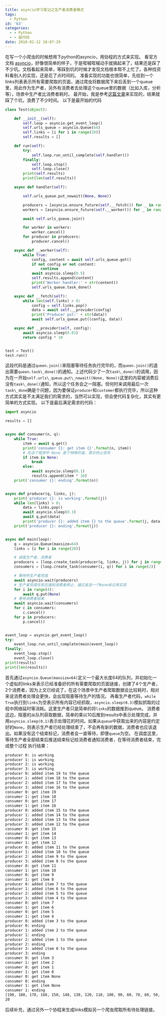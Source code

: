 ```yaml
---
title: asyncio学习笔记之生产者消费者模式
tags:
  - Python
id: '63'
categories:
  - - Python
  - - 敲代码
date: 2018-02-12 18:07:29
---
```


在写一个小爬虫的时候想用下python的asyncio，用协程的方式来实现。 看官方文档 [asyncio](https://docs.python.org/3/library/asyncio-queue.html)，好像很简单的样子，于是哐嘁哐嘁动手就搞起来了，结果还是踩了不少坑。文档看起来简单，等踩到坑的时候才发现文档根本帮不上忙了。各种找资料看别人的实现，还是花了点时间的。 准备实现的功能也很简单，先给到一个links列表表示所有需要爬取的页面，通过爬虫将数据爬下来后丢到一个queue里，用此作为生产者，另外有消费者去处理这个queue里的数据（比如入库，分析等），场景中生产者比消费者耗时。 最开始，我是参考[这篇文章](https://zhuanlan.zhihu.com/p/32754616)来实现的，结果就踩了个坑，浪费了不少时间。 以下是最开始的代码

```python
class Test(object):

    def __init__(self):
        self.loop = asyncio.get_event_loop()
        self.urls_queue = asyncio.Queue(64)
        self.links = [i for i in range(20)]
        self.results = []

    def run(self):
        try:
            self.loop.run_until_complete(self.handler())
        finally:
            self.loop.stop()
            self.loop.close()
        print(self.results)
        print(len(self.results))

    async def handler(self):

        self.urls_queue.put_nowait((None, None))

        producers = [asyncio.ensure_future(self.__fetch()) for _ in range(4)]
        workers = [asyncio.ensure_future(self.__worker()) for _ in range(10)]

        await self.urls_queue.join()

        for worker in workers:
            worker.cancel()
        for producer in producers:
            producer.cancel()

    async def __worker(self):
        while True:
            config, content = await self.urls_queue.get()
            if not config or not content:
                continue
            await asyncio.sleep(0.5)
            self.results.append(content)
            print('Worker handler:' + str(content))
            self.urls_queue.task_done()

    async def __fetch(self):
        while len(self.links) > 0:
            config = self.links.pop()
            data = await self.__provider(config)
            print('Producer put:' + str(data))
            await self.urls_queue.put((config, data))

    async def __provider(self, config):
        await asyncio.sleep(0.01)
        return config * 10


test = Test()
test.run()
```

这段代码是通过`queen.join()`来阻塞等待任务执行完毕的，而`queen.join()`的退出需要`queen.task\_done()`的通知。上述代码少了一次`task\_done()`的调用，因为在一开始`self.urls\_queue.put\_nowait((None, None))`这里的内容被消费后没有`task\_done()`通知，所以这个任务会之一阻塞。但何时来调用最后一次`task\_done`确是个问题，因为要保证`producer`和`customer`都执行完毕，所以这种方式其实是不太满足我们的需求的，当然可以实现，但会使代码复杂化，其实有更简单的方式实现。 以下是最后满足需求的代码：

```python
import asyncio

results = []


async def consumer(n, q):
    while True:
        item = await q.get()
        print('consumer {}: get item {}'.format(n, item))
        # 在这个程序中 None 是个特殊的值，表示终止信号
        if item is None:
            break
        else:
            await asyncio.sleep(0.1)
            results.append(item * 10)
    print('consumer {}: ending'.format(n))


async def producer(q, links, j):
    print('producer {}: is working'.format(j))
    while len(links) > 0:
        data = links.pop()
        await asyncio.sleep(0.3)
        await q.put(data)
        print('producer {}: added item {} to the queue'.format(j, data))
    print('producer {}: ending'.format(j))


async def main(loop):
    q = asyncio.Queue(maxsize=64)
    links = [i for i in range(20)]

    # 调度生产者、消费者
    producers = [loop.create_task(producer(q, links, j)) for j in range(4)]
    consumers = [loop.create_task(consumer(i, q)) for i in range(2)]

    # 等待所生产者完成
    await asyncio.wait(producers)
    # 生产者完成任务后通知消费者停止，通过发送一个None标记来实现
    for i in range(4):
        await q.put(None)
    # 等待消费者结束
    await asyncio.wait(consumers)
    for c in consumers:
        c.cancel()
    for p in producers:
        p.cancel()


event_loop = asyncio.get_event_loop()
try:
    event_loop.run_until_complete(main(event_loop))
finally:
    event_loop.stop()
    event_loop.close()
print(results)
print(len(results))
```

首先通过`asyncio.Queue(maxsize=64)`定义一个最大长度64的队列，并初始化一个虚拟的links来表示已经准备好的所有需要爬取的页面链接，创建了4个生产者，2个消费者，因为上文已经说了，在这个场景中生产者爬取数据会比较耗时，相对来说消费者处理会更快，会出现阻塞等待生产的情况。 再看生产者代码，`while True`执行到`links`为空表示所有内容已经抓取，`asyncio.sleep(0.3)`模拟抓取的过程中网络延时等消耗。这里生产者只是简单的将`links`的数据推到queue。 消费者这边，阻塞的从队列获取数据，简单的乘以10后推到results中表示处理完成，并用`asyncio.sleep(0.1)`表示处理花的时间。如果从`queue`中获取出来的内容是约定好的`None`，则表示生产者已经处理结束了，不会再有新的数据，消费者也应该退出。如果没有这个结束标记，消费者会一直等待，即便`queue`为空。 在调度这里，等待生产者全部结束后推送结束标记给消费者通知消费者，在等待消费者结束，完成整个过程 执行结果：

```bash
producer 0: is working
producer 1: is working
producer 2: is working
producer 3: is working
producer 0: added item 19 to the queue
producer 1: added item 18 to the queue
producer 2: added item 17 to the queue
producer 3: added item 16 to the queue
consumer 0: get item 19
consumer 1: get item 18
consumer 0: get item 17
consumer 1: get item 16
producer 0: added item 15 to the queue
producer 1: added item 14 to the queue
producer 2: added item 13 to the queue
producer 3: added item 12 to the queue
consumer 0: get item 15
consumer 1: get item 14
consumer 0: get item 13
consumer 1: get item 12
producer 0: added item 11 to the queue
producer 1: added item 10 to the queue
producer 2: added item 9 to the queue
producer 3: added item 8 to the queue
consumer 0: get item 11
consumer 1: get item 10
consumer 0: get item 9
consumer 1: get item 8
producer 0: added item 7 to the queue
producer 1: added item 6 to the queue
producer 2: added item 5 to the queue
producer 3: added item 4 to the queue
consumer 0: get item 7
consumer 1: get item 6
consumer 0: get item 5
consumer 1: get item 4
producer 0: added item 3 to the queue
producer 0: ending
producer 1: added item 2 to the queue
producer 1: ending
producer 2: added item 1 to the queue
producer 2: ending
producer 3: added item 0 to the queue
producer 3: ending
consumer 0: get item 3
consumer 1: get item 2
consumer 0: get item 1
consumer 1: get item 0
consumer 0: get item None
consumer 0: ending
consumer 1: get item None
consumer 1: ending
[190, 180, 170, 160, 150, 140, 130, 120, 110, 100, 90, 80, 70, 60, 50, 40, 30, 20, 10, 0]
20
```

后续补充，通过另外一个协程来生成links模拟另一个爬虫爬取所有待处理链接。